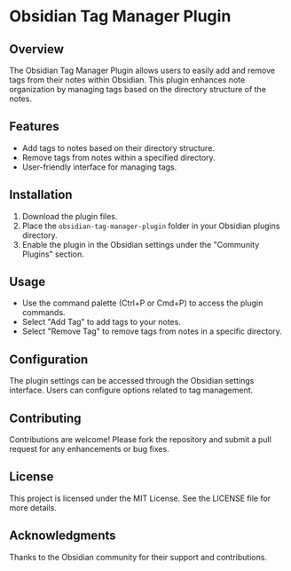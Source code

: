 # Obsidian Tag Manager Plugin

## Overview
The Obsidian Tag Manager Plugin allows users to easily add and remove tags from their notes within Obsidian. This plugin enhances note organization by managing tags based on the directory structure of the notes.

## Features
- Add tags to notes based on their directory structure.
- Remove tags from notes within a specified directory.
- User-friendly interface for managing tags.

## Installation
1. Download the plugin files.
2. Place the `obsidian-tag-manager-plugin` folder in your Obsidian plugins directory.
3. Enable the plugin in the Obsidian settings under the "Community Plugins" section.

## Usage
- Use the command palette (Ctrl+P or Cmd+P) to access the plugin commands.
- Select "Add Tag" to add tags to your notes.
- Select "Remove Tag" to remove tags from notes in a specific directory.

## Configuration
The plugin settings can be accessed through the Obsidian settings interface. Users can configure options related to tag management.

## Contributing
Contributions are welcome! Please fork the repository and submit a pull request for any enhancements or bug fixes.

## License
This project is licensed under the MIT License. See the LICENSE file for more details.

## Acknowledgments
Thanks to the Obsidian community for their support and contributions.